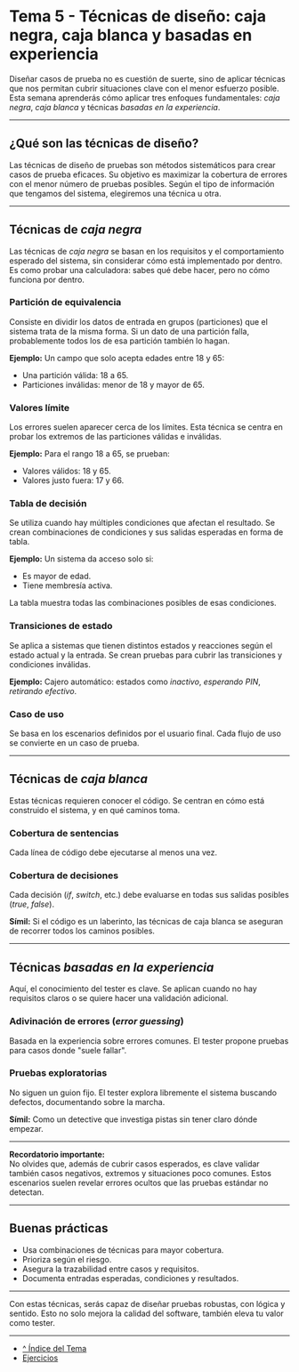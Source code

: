 # Tema 5 - Técnicas de diseño: caja negra, caja blanca y basadas en experiencia

Diseñar casos de prueba no es cuestión de suerte, sino de aplicar técnicas que nos permitan cubrir situaciones clave con el menor esfuerzo posible. Esta semana aprenderás cómo aplicar tres enfoques fundamentales: *caja negra*, *caja blanca* y técnicas *basadas en la experiencia*.

---

## ¿Qué son las técnicas de diseño?

Las técnicas de diseño de pruebas son métodos sistemáticos para crear casos de prueba eficaces. Su objetivo es maximizar la cobertura de errores con el menor número de pruebas posibles. Según el tipo de información que tengamos del sistema, elegiremos una técnica u otra.

---

## Técnicas de *caja negra*

Las técnicas de *caja negra* se basan en los requisitos y el comportamiento esperado del sistema, sin considerar cómo está implementado por dentro. Es como probar una calculadora: sabes qué debe hacer, pero no cómo funciona por dentro.

### Partición de equivalencia

Consiste en dividir los datos de entrada en grupos (particiones) que el sistema trata de la misma forma. Si un dato de una partición falla, probablemente todos los de esa partición también lo hagan.

**Ejemplo:** Un campo que solo acepta edades entre 18 y 65:

- Una partición válida: 18 a 65.  
- Particiones inválidas: menor de 18 y mayor de 65.

### Valores límite

Los errores suelen aparecer cerca de los límites. Esta técnica se centra en probar los extremos de las particiones válidas e inválidas.

**Ejemplo:** Para el rango 18 a 65, se prueban:

- Valores válidos: 18 y 65.  
- Valores justo fuera: 17 y 66.

### Tabla de decisión

Se utiliza cuando hay múltiples condiciones que afectan el resultado. Se crean combinaciones de condiciones y sus salidas esperadas en forma de tabla.

**Ejemplo:** Un sistema da acceso solo si:

- Es mayor de edad.  
- Tiene membresía activa.

La tabla muestra todas las combinaciones posibles de esas condiciones.

### Transiciones de estado

Se aplica a sistemas que tienen distintos estados y reacciones según el estado actual y la entrada. Se crean pruebas para cubrir las transiciones y condiciones inválidas.

**Ejemplo:** Cajero automático: estados como *inactivo*, *esperando PIN*, *retirando efectivo*.

### Caso de uso

Se basa en los escenarios definidos por el usuario final. Cada flujo de uso se convierte en un caso de prueba.

---

## Técnicas de *caja blanca*

Estas técnicas requieren conocer el código. Se centran en cómo está construido el sistema, y en qué caminos toma.

### Cobertura de sentencias

Cada línea de código debe ejecutarse al menos una vez.

### Cobertura de decisiones

Cada decisión (*if*, *switch*, etc.) debe evaluarse en todas sus salidas posibles (*true*, *false*).

**Símil:** Si el código es un laberinto, las técnicas de caja blanca se aseguran de recorrer todos los caminos posibles.

---

## Técnicas *basadas en la experiencia*

Aquí, el conocimiento del tester es clave. Se aplican cuando no hay requisitos claros o se quiere hacer una validación adicional.

### Adivinación de errores (*error guessing*)

Basada en la experiencia sobre errores comunes. El tester propone pruebas para casos donde "suele fallar".

### Pruebas exploratorias

No siguen un guion fijo. El tester explora libremente el sistema buscando defectos, documentando sobre la marcha.

**Símil:** Como un detective que investiga pistas sin tener claro dónde empezar.

---

**Recordatorio importante:**  
No olvides que, además de cubrir casos esperados, es clave validar también casos negativos, extremos y situaciones poco comunes. Estos escenarios suelen revelar errores ocultos que las pruebas estándar no detectan.

---

## Buenas prácticas

- Usa combinaciones de técnicas para mayor cobertura.  
- Prioriza según el riesgo.  
- Asegura la trazabilidad entre casos y requisitos.  
- Documenta entradas esperadas, condiciones y resultados.

---

Con estas técnicas, serás capaz de diseñar pruebas robustas, con lógica y sentido. Esto no solo mejora la calidad del software, también eleva tu valor como tester.

---

- [^ Índice del Tema](./readme.md)  
- [Ejercicios](./ejercicios.md)
